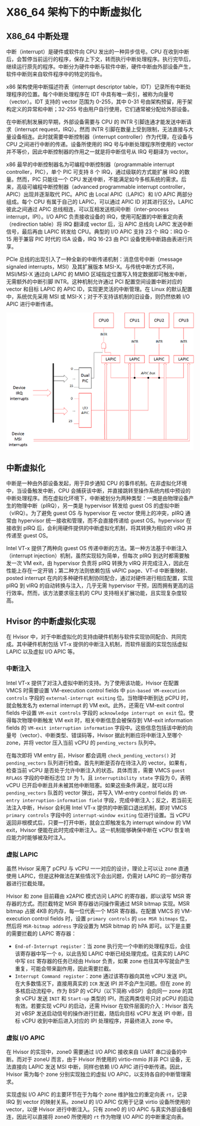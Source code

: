 # X86_64 架构下的中断虚拟化

## X86_64 中断处理

中断（interrupt）是硬件或软件向 CPU 发出的一种异步信号。CPU 在收到中断后，会暂停当前运行的程序，保存上下文，转而执行中断处理程序。执行完毕后，继续运行原先的程序。中断分为硬件中断与软件中断，硬件中断由外部设备产生，软件中断则来自软件程序中的特定的指令。

x86 架构使用中断描述符表（interrupt descriptor table，IDT）记录所有中断处理程序的位置。每个中断处理程序在 IDT 中具有唯一索引，被称为向量号（vector）。IDT 支持的 vector 范围为 0-255，其中 0-31 号由架构预留，用于架构定义的异常和中断；32-255 号由用户自行使用，它们通常被分配给外部设备。

在中断机制发展的早期，外部设备需要与 CPU 的 INTR 引脚连通才能发送中断请求（interrupt request，IRQ）。然而 INTR 引脚在数量上受到限制，无法直接与大量设备相连。此时就需要中断控制器（interrupt controller）作为代理，在设备与 CPU 之间进行中断的传递。设备所使用的 IRQ 号与中断处理程序所使用的 vector 并不等价，因此中断控制器的作用之一就是将中断信号从 IRQ 号翻译为 vector。

x86 最早的中断控制器名为可编程中断控制器（programmable interrupt controller，PIC），单个 PIC 可支持 8 个 IRQ，通过级联的方式能扩展 IRQ 的数量。然而，PIC 只能往一个 CPU 发送中断，不能满足如今多核系统的需求。后来，高级可编程中断控制器（advanced programmable interrupt controller，APIC）出现并逐渐取代 PIC。APIC 由 Local APIC（LAPIC）和 I/O APIC 两部分组成。每个 CPU 有属于自己的 LAPIC，可以通过 APIC ID 对其进行区分。LAPIC 彼此之间通过 APIC 总线相连，可以互相发送核间中断（inter-process interrupt，IPI）。I/O APIC 负责接收设备的 IRQ，使用可配置的中断重定向表（redirection table）将 IRQ 翻译成 vector 后，沿 APIC 总线向 LAPIC 发送中断信号，最后再由 LAPIC 转发给 CPU。典型的 I/O APIC 支持 23 个 IRQ：IRQ 0-15 用于兼容 PIC 时代的 ISA 设备，IRQ 16-23 由 PCI 设备使用中断路由表进行共享。

PCIe 总线的出现引入了一种全新的中断传递机制：消息信号中断（message signaled interrupts，MSI）及其扩展版本 MSI-X。与传统中断方式不同，MSI/MSI-X 通过向 LAPIC 的 MMIO 区域指定位置写入特定数据即可触发中断，无需额外的中断引脚 INTR。这种机制允许通过 PCI 配置空间设置中断对应的 vector 和目标 LAPIC 的 APIC ID，实现更灵活的中断管理。在 Linux 的默认配置中，系统优先采用 MSI 或 MSI-X；对于不支持该机制的旧设备，则仍然依赖 I/O APIC 进行中断传递。

<div align="center">
<img src="../img/x86_interrupt.png"  style="zoom: 60%;" />
</div>

## 中断虚拟化

中断是一种由外部设备发起，用于异步通知 CPU 的事件机制。在非虚拟化环境中，当设备触发中断，CPU 会捕获该中断，并直接跳转至操作系统内核中预设的中断处理程序。而在虚拟化环境下，中断被划分为两种类型：一类是由物理设备产生的物理中断（pIRQ），另一类是 hypervisor 转发给 guest OS 的虚拟中断（vIRQ）。为了避免 guest OS 与 hypervisor 在 vector 使用上的冲突，pIRQ 通常由 hypervisor 统一接收和管理，而不会直接传递给 guest OS。hypervisor 在接收到 pIRQ 后，会利用硬件提供的中断虚拟化机制，将其转换为相应的 vIRQ 并传递至 guest OS。

Intel VT-x 提供了两种向 guest OS 传递中断的方法。第一种方法基于中断注入（interrupt injection）机制，虽然实现较为简单，但每次 pIRQ 到达时都需要触发一次 VM exit，由 hypervisor 负责将 pIRQ 转换为 vIRQ 并完成注入，因此在性能上存在一定开销；第二种方法则依赖包括 vAPIC page、VT-d 中断重映射、posted interrupt 在内的多种硬件机制协同配合，通过对硬件进行相应配置，实现 pIRQ 到 vIRQ 的自动转换与注入，几乎无需 hypervisor 干预，因而拥有更高的运行效率。然而，该方法要求宿主机的 CPU 支持相关扩展功能，且实现复杂度较高。

## Hvisor 的中断虚拟化实现

在 Hvisor 中，对于中断虚拟化的支持由硬件机制与软件实现协同配合、共同完成。其中硬件机制包括 VT-x 提供的中断注入机制，而软件层面的实现包括虚拟 LAPIC 以及虚拟 I/O APIC 等。

### 中断注入

Intel VT-x 提供了对注入虚拟中断的支持。为了使用该功能，Hvisor 在配置 VMCS 时需要设置 VM-execution control fields 中 `pin-based VM-execution controls` 字段的 `external-interrupt exiting` 位。当物理中断到达 pCPU 时，就会触发名为 external interrupt 的 VM exit。此外，还需在 VM-exit control fields 中设置 `VM-exit controls` 字段的 `acknowledge interrupt on exit` 位。使得每次物理中断触发 VM exit 时，相关中断信息会被保存到 VM-exit information fields 的 `VM-exit interruption information` 字段中。这些信息包括该中断的向量号（vector）、中断类型、错误码等，Hvisor 据此判断应将中断注入至哪个 zone，并将 vector 压入当前 vCPU 的 `pending_vectors` 队列中。

在每次即将 VM entry 前，Hvisor 都会调用 `check_pending_vectors()` 对 `pending_vectors` 队列进行检查。首先判断是否存在待注入的 vector。如果有，检查当前 vCPU 是否处于允许中断注入的状态。具体而言，需要 VMCS `guest RFLAGS` 字段的中断标志位 `IF` 为 1，且 `interruptibility state` 字段为 0，表明 vCPU 已开启中断且并未被其他中断阻塞。如果这些条件满足，就可以将 `pending_vectors` 队首的 vector 弹出，并写入 VM-entry control fields 的 `VM-entry interruption-information field` 字段，完成中断注入；反之，若当前无法注入中断，Hvisor 会利用 Intel VT-x 提供的中断窗口退出机制，即对 VMCS `primary controls` 字段中的 `interrupt-window exiting` 位进行设置。当 vCPU 返回非根模式后，只要一打开中断，就会立即触发名为 interrupt window 的 VM exit，Hvisor 便能在此时完成中断注入。这一机制能够确保中断在 vCPU 恢复响应能力时能够被及时注入。

### 虚拟 LAPIC

虽然 Hvisor 采用了 pCPU 与 vCPU 一一对应的设计，理论上可以让 zone 直通使用 LAPIC，但是这种做法在某些情况下会出问题，仍需对 LAPIC 的一部分寄存器进行拦截处理。

Hvisor 和 zone 目前藉由 x2APIC 模式访问 LAPIC 的寄存器，即以读写 MSR 寄存器的方式。而拦截特定 MSR 寄存器访问操作需通过 MSR bitmap 实现。MSR bitmap 占据 4KB 的内存，每一位代表一个 MSR 寄存器。在配置 VMCS 的 VM-execution control fields 时，设置 `primary controls` 的 `use MSR bitmaps` 位，然后将 `MSR-bitmap address` 字段设置为 MSR bitmap 的 hPA 即可。以下是主要的需要拦截的 LAPIC 寄存器：

- `End-of-Interrupt register`：当 zone 执行完一个中断的处理程序后，会往该寄存器中写一个 `0`，以此告知 LAPIC 中断已经处理完成。往真实的 LAPIC 中写 `EOI` 寄存器的任务已经由 Hvisor 负责，如果 zone 也往其中写就会产生重复，可能会带来副作用，因此需要拦截。
- `Interrupt Command register`：zone 通过该寄存器向其他 vCPU 发送 IPI。在大多数情况下，直接用真实的 `ICR` 发送 IPI 并不会产生问题。但在 zone 的多核启动流程中，作为 BSP 的 vCPU（以下简称 vBSP）会向同一 zone 的其余 vCPU 发送 `INIT` 和 `Start-up` 类型的 IPI，而这两类信号只对 pCPU 的启动有效。若要实现 vCPU 的启动，还需 Hvisor 在软件层面的介入：Hvisor 首先对 vBSP 发送启动信号的操作进行拦截，随后向目标 vCPU 发送 IPI 中断，目标 vCPU 收到中断后进入对应的 IPI 处理程序，并最终进入 zone 中。

### 虚拟 I/O APIC

在 Hvisor 的实现中，zone0 需要通过 I/O APIC 接收来自 UART 串口设备的中断。而对于 zoneU 而言，由于 Hvisor 所使用的 virtio-mmio 并非 PCI 设备，无法直接向 LAPIC 发送 MSI 中断，同样也依赖 I/O APIC 进行中断传递。因此，Hvisor 需为每个 zone 分别实现独立的虚拟 I/O APIC，以支持各自的中断管理需求。

实现虚拟 I/O APIC 的主要环节在于为每个 zone 维护独立的重定向表 `rt`，记录 IRQ 到 vector 的映射关系。zoneU 的 I/O APIC 仅用于记录 virtio 设备所使用的 vector，以便 Hvisor 进行中断注入。只有 zone0 的 I/O APIC 与真实外部设备相连，因此可以直接将 zone0 所使用的 `rt` 作为物理 I/O APIC 的中断重定向表。